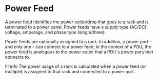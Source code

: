 # Power Feed

A power feed identifies the power outlet/drop that goes to a rack and is terminated to a power panel. Power feeds have a supply type (AC/DC), voltage, amperage, and phase type (single/three).

Power feeds are optionally assigned to a rack. In addition, a power port – and only one – can connect to a power feed; in the context of a PDU, the power feed is analogous to the power outlet that a PDU's power port/inlet connects to.

!!! info
    The power usage of a rack is calculated when a power feed (or multiple) is assigned to that rack and connected to a power port.
